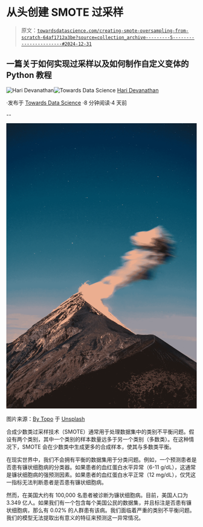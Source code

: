 # 从头创建 SMOTE 过采样

> 原文：[`towardsdatascience.com/creating-smote-oversampling-from-scratch-64af1712a3be?source=collection_archive---------5-----------------------#2024-12-31`](https://towardsdatascience.com/creating-smote-oversampling-from-scratch-64af1712a3be?source=collection_archive---------5-----------------------#2024-12-31)

## 一篇关于如何实现过采样以及如何制作自定义变体的 Python 教程

[](https://hd2zm.medium.com/?source=post_page---byline--64af1712a3be--------------------------------)![Hari Devanathan](https://hd2zm.medium.com/?source=post_page---byline--64af1712a3be--------------------------------)[](https://towardsdatascience.com/?source=post_page---byline--64af1712a3be--------------------------------)![Towards Data Science](https://towardsdatascience.com/?source=post_page---byline--64af1712a3be--------------------------------) [Hari Devanathan](https://hd2zm.medium.com/?source=post_page---byline--64af1712a3be--------------------------------)

·发布于 [Towards Data Science](https://towardsdatascience.com/?source=post_page---byline--64af1712a3be--------------------------------) ·8 分钟阅读·4 天前

--

![](img/a1d2c373a08a563ff89cb1d4611727be.png)

图片来源：[By Topo](https://unsplash.com/@bytopo?utm_source=medium&utm_medium=referral) 于 [Unsplash](https://unsplash.com/?utm_source=medium&utm_medium=referral)

合成少数类过采样技术（SMOTE）通常用于处理数据集中的类别不平衡问题。假设有两个类别，其中一个类别的样本数量远多于另一个类别（多数类）。在这种情况下，SMOTE 会在少数类中生成更多的合成样本，使其与多数类平衡。

在现实世界中，我们不会拥有平衡的数据集用于分类问题。例如，一个预测患者是否患有镰状细胞病的分类器。如果患者的血红蛋白水平异常（6-11 g/dL），这通常是镰状细胞病的强预测因素。如果患者的血红蛋白水平正常（12 mg/dL），仅凭这一指标无法判断患者是否患有镰状细胞病。

然而，在美国大约有 100,000 名患者被诊断为镰状细胞病。目前，美国人口为 3.349 亿人。如果我们有一个包含每个美国公民的数据集，并且标注是否患有镰状细胞病，那么有 0.02% 的人群患有该病。我们面临着严重的类别不平衡问题。我们的模型无法提取出有意义的特征来预测这一异常情况。
